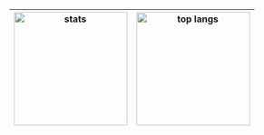 |<img height=200 alt="stats" src="https://github-readme-stats.vercel.app/api?username=NinjaNas&show_icons=true&theme=tokyonight" /> |<img height=200 alt="top langs" src="https://github-readme-stats.vercel.app/api/top-langs/?username=NinjaNas&layout=compact&theme=tokyonight" /> |
| ------------- | ------------- |
